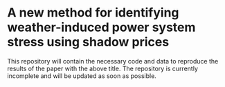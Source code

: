 <!--
SPDX-FileCopyrightText: 2023 Koen van Greevenbroek & Aleksander Grochowicz

SPDX-License-Identifier: CC-BY-4.0
-->

# A new method for identifying weather-induced power system stress using shadow prices

This repository will contain the necessary code and data to reproduce the results of the paper with the above title.
The repository is currently incomplete and will be updated as soon as possible.
